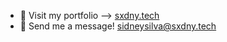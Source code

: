 - 🌟 Visit my portfolio --> [sxdny.tech](https://sxdny.tech)
- 📩 Send me a message! <a href="mailto:sidneysilva@sxdny.tech"> sidneysilva@sxdny.tech </a>
